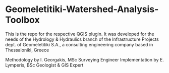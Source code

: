 # Geomeletitiki-Watershed-Analysis-Toolbox
This is the repo for the respective QGIS plugin. It was developed for the needs of the Hydrology & Hydraulics branch of the Infrastructure Projects dept. of Geomeletitiki S.A., a consulting engineering company based in Thessaloniki, Greece

Methodology by I. Georgakis, MSc Surveying Engineer
Implementation by E. Lymperis, BSc Geologist & GIS Expert
